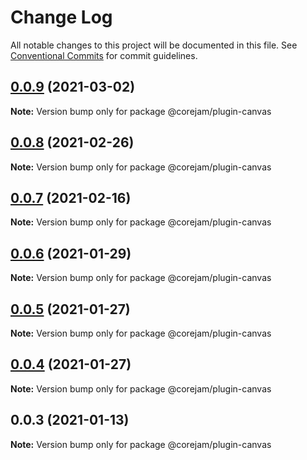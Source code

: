# Change Log

All notable changes to this project will be documented in this file.
See [Conventional Commits](https://conventionalcommits.org) for commit guidelines.

## [0.0.9](https://github.com/corejam/corejam/compare/@corejam/plugin-canvas@0.0.8...@corejam/plugin-canvas@0.0.9) (2021-03-02)

**Note:** Version bump only for package @corejam/plugin-canvas





## [0.0.8](https://github.com/corejam/corejam/compare/@corejam/plugin-canvas@0.0.7...@corejam/plugin-canvas@0.0.8) (2021-02-26)

**Note:** Version bump only for package @corejam/plugin-canvas





## [0.0.7](https://github.com/corejam/corejam/compare/@corejam/plugin-canvas@0.0.6...@corejam/plugin-canvas@0.0.7) (2021-02-16)

**Note:** Version bump only for package @corejam/plugin-canvas





## [0.0.6](https://github.com/corejam/corejam/compare/@corejam/plugin-canvas@0.0.5...@corejam/plugin-canvas@0.0.6) (2021-01-29)

**Note:** Version bump only for package @corejam/plugin-canvas





## [0.0.5](https://github.com/corejam/corejam/compare/@corejam/plugin-canvas@0.0.4...@corejam/plugin-canvas@0.0.5) (2021-01-27)

**Note:** Version bump only for package @corejam/plugin-canvas





## [0.0.4](https://github.com/corejam/corejam/compare/@corejam/plugin-canvas@0.0.3...@corejam/plugin-canvas@0.0.4) (2021-01-27)

**Note:** Version bump only for package @corejam/plugin-canvas





## 0.0.3 (2021-01-13)

**Note:** Version bump only for package @corejam/plugin-canvas
